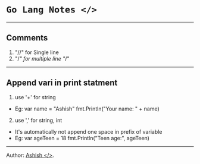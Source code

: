 # `Go Lang Notes </>`

---
## Comments
1. "//" for Single line
2. "/*" 
	for 
	multiple
	line
  "*/"

---
## Append vari in print statment

1. use '+' for string
- Eg: var name = "Ashish"
	fmt.Println("Your name: " + name)

2. use ',' for string, int 
- It's automatically not append one space in prefix of variable
- Eg: var ageTeen = 18
	fmt.Println("Teen age:", ageTeen)
	
---
Author: [Ashish </>](https://github.com/Candy128x).